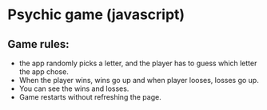 
# Psychic game  (javascript) 

## Game rules:

* the app randomly picks a letter, and the player has to guess which letter the app chose.
* When the player wins, wins go up and when player looses, losses go up.
* You can see the wins and losses.
* Game restarts without refreshing the page.
